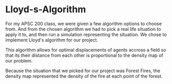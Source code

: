 # Lloyd-s-Algorithm
For my APSC 200 class, we were given a few algorithm options to choose from. 
And from the chosen algorithm we had to pick a real life situation to apply it to, and then run a simulation representing the situation. 
We chose to implement Lloyd's algorithm for our project.

This algorithm allows for optimal displacements of agents accross a field so that its their distance from each other is 
proportional to the density map of our problem. 

Because the situation that we picked for our project was Forest Fires, the density map represented the density of the fire at each point 
of the forest. 
